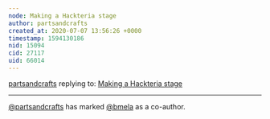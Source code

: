 ```yaml
---
node: Making a Hackteria stage
author: partsandcrafts
created_at: 2020-07-07 13:56:26 +0000
timestamp: 1594130186
nid: 15094
cid: 27117
uid: 66014
---
```




[partsandcrafts](../profile/partsandcrafts) replying to: [Making a Hackteria stage](../notes/partsandcrafts/10-26-2017/making-a-hackteria-microscope)

----
 [@partsandcrafts](/profile/partsandcrafts) has marked [@bmela](/profile/bmela) as a co-author. 